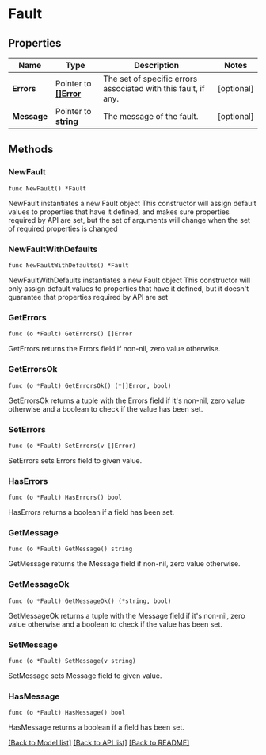 # Fault

## Properties

Name | Type | Description | Notes
------------ | ------------- | ------------- | -------------
**Errors** | Pointer to [**[]Error**](Error.md) | The set of specific errors associated with this fault, if any. | [optional] 
**Message** | Pointer to **string** | The message of the fault. | [optional] 

## Methods

### NewFault

`func NewFault() *Fault`

NewFault instantiates a new Fault object
This constructor will assign default values to properties that have it defined,
and makes sure properties required by API are set, but the set of arguments
will change when the set of required properties is changed

### NewFaultWithDefaults

`func NewFaultWithDefaults() *Fault`

NewFaultWithDefaults instantiates a new Fault object
This constructor will only assign default values to properties that have it defined,
but it doesn't guarantee that properties required by API are set

### GetErrors

`func (o *Fault) GetErrors() []Error`

GetErrors returns the Errors field if non-nil, zero value otherwise.

### GetErrorsOk

`func (o *Fault) GetErrorsOk() (*[]Error, bool)`

GetErrorsOk returns a tuple with the Errors field if it's non-nil, zero value otherwise
and a boolean to check if the value has been set.

### SetErrors

`func (o *Fault) SetErrors(v []Error)`

SetErrors sets Errors field to given value.

### HasErrors

`func (o *Fault) HasErrors() bool`

HasErrors returns a boolean if a field has been set.

### GetMessage

`func (o *Fault) GetMessage() string`

GetMessage returns the Message field if non-nil, zero value otherwise.

### GetMessageOk

`func (o *Fault) GetMessageOk() (*string, bool)`

GetMessageOk returns a tuple with the Message field if it's non-nil, zero value otherwise
and a boolean to check if the value has been set.

### SetMessage

`func (o *Fault) SetMessage(v string)`

SetMessage sets Message field to given value.

### HasMessage

`func (o *Fault) HasMessage() bool`

HasMessage returns a boolean if a field has been set.


[[Back to Model list]](../README.md#documentation-for-models) [[Back to API list]](../README.md#documentation-for-api-endpoints) [[Back to README]](../README.md)


